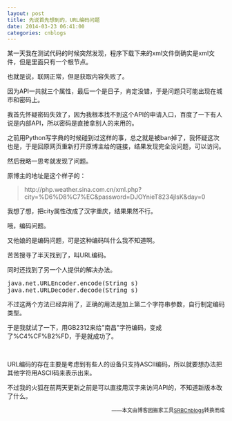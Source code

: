 ```yaml
---
layout: post
title: 先说首先想到的，URL编码问题
date: 2014-03-23 06:41:00
categories: cnblogs
---
```


<p>某一天我在测试代码的时候突然发现，程序下载下来的xml文件倒确实是xml文件，但是里面只有一个根节点。</p>
<p>也就是说，联网正常，但是获取内容失败了。</p>
<p>因为API一共就三个属性，最后一个是日子，肯定没错，于是问题只可能出现在城市和密码上。</p>
<p>我首先怀疑密码失效了，因为我根本找不到这个API的申请入口，百度了一下有人说是内部API，所以密码是直接拿别人的来用的。</p>
<p>之前用Python写字典的时候碰到过这样的事，总之就是被ban掉了，我怀疑这次也是，于是回原网页重新打开原博主给的链接，结果发现完全没问题，可以访问。</p>
<p>然后我略一思考就发现了问题。</p>
<p>原博主的地址是这个样子的：</p>
<blockquote>
<p>http://php.weather.sina.com.cn/xml.php?city=%D6%D8%C7%EC&amp;password=DJOYnieT8234jlsK&amp;day=0</p>
</blockquote>
<p>我想了想，把city属性改成了汉字重庆，结果果然不行。</p>
<p>哦，编码问题。</p>
<p>又他娘的是编码问题，可是这种编码叫什么我不知道啊。</p>
<p>苦苦搜寻了半天找到了，叫URL编码。</p>
<p>同时还找到了另一个人提供的解决办法。</p>
<div class="cnblogs_code">
<pre>java.net.URLEncoder.encode(String s)<br />java.net.URLDecoder.decode(String s)</pre>
</div>
<p>不过这两个方法已经弃用了，正确的用法是加上第二个字符串参数，自行制定编码类型。</p>
<p>于是我就试了一下，用GB2312来给"南昌"字符编码，变成了%C4%CF%B2%FD，于是就成功了。</p>
<p>&nbsp;</p>
<p>URL编码的存在主要是考虑到有些人的设备只支持ASCII编码，所以就要想办法把其他字符用ASCII码来表示出来。</p>
<p>不过我的火狐在前两天更新之前是可以直接用汉字来访问API的，不知道新版本改了什么。</p>

<p align=right><span style="font-size: 12px">——本文由博客园搬家工具<a href="https://github.com/mlxy/SRBCnblogs">SRBCnblogs</a>转换而成</span></p>
